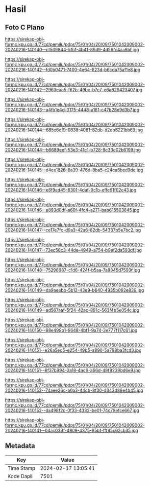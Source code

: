 # Hasil

## Foto C Plano

https://sirekap-obj-formc.kpu.go.id/77cd/pemilu/pdpr/75/01/04/20/09/7501042009002-20240216-140140--cf509844-5fb1-4b41-89d9-4d56fc4aa8bf.jpg

https://sirekap-obj-formc.kpu.go.id/77cd/pemilu/pdpr/75/01/04/20/09/7501042009002-20240216-140142--fd0b0471-7400-4e64-823d-b6cda75af1e8.jpg

https://sirekap-obj-formc.kpu.go.id/77cd/pemilu/pdpr/75/01/04/20/09/7501042009002-20240216-140142--2960eaa5-f62b-49be-b7c7-e6a629423407.jpg

https://sirekap-obj-formc.kpu.go.id/77cd/pemilu/pdpr/75/01/04/20/09/7501042009002-20240216-140143--a4fb1e4d-3175-4448-a181-c47b28e9d3b7.jpg

https://sirekap-obj-formc.kpu.go.id/77cd/pemilu/pdpr/75/01/04/20/09/7501042009002-20240216-140144--685c6ef9-0838-4061-82db-b2db6221bb69.jpg

https://sirekap-obj-formc.kpu.go.id/77cd/pemilu/pdpr/75/01/04/20/09/7501042009002-20240216-140144--b6689eef-53e3-41c1-b728-8c33c02b6199.jpg

https://sirekap-obj-formc.kpu.go.id/77cd/pemilu/pdpr/75/01/04/20/09/7501042009002-20240216-140145--d4ee1826-8a39-476d-8ba5-c24ca6bed9de.jpg

https://sirekap-obj-formc.kpu.go.id/77cd/pemilu/pdpr/75/01/04/20/09/7501042009002-20240216-140146--e6f9ad45-8301-4daf-9c1b-effe61f02c43.jpg

https://sirekap-obj-formc.kpu.go.id/77cd/pemilu/pdpr/75/01/04/20/09/7501042009002-20240216-140146--a893d0df-a60f-4fc4-a271-bab615503845.jpg

https://sirekap-obj-formc.kpu.go.id/77cd/pemilu/pdpr/75/01/04/20/09/7501042009002-20240216-140147--ce17e7fc-d9a3-42a6-82db-54337b5e7bc2.jpg

https://sirekap-obj-formc.kpu.go.id/77cd/pemilu/pdpr/75/01/04/20/09/7501042009002-20240216-140147--73ec58c3-44de-4949-a754-b9ef2da593df.jpg

https://sirekap-obj-formc.kpu.go.id/77cd/pemilu/pdpr/75/01/04/20/09/7501042009002-20240216-140148--75296687-c1d6-424f-b5aa-7a8345d7593f.jpg

https://sirekap-obj-formc.kpu.go.id/77cd/pemilu/pdpr/75/01/04/20/09/7501042009002-20240216-140149--da9aeabb-5b12-43e9-b840-4935b092e839.jpg

https://sirekap-obj-formc.kpu.go.id/77cd/pemilu/pdpr/75/01/04/20/09/7501042009002-20240216-140149--ad567aaf-5f24-42ac-891c-563f4b5e054c.jpg

https://sirekap-obj-formc.kpu.go.id/77cd/pemilu/pdpr/75/01/04/20/09/7501042009002-20240216-140150--98e499b1-9648-4bf1-9a74-3e777f117c61.jpg

https://sirekap-obj-formc.kpu.go.id/77cd/pemilu/pdpr/75/01/04/20/09/7501042009002-20240216-140151--e26a5ed5-e254-49b5-a890-5a798ba3fcd3.jpg

https://sirekap-obj-formc.kpu.go.id/77cd/pemilu/pdpr/75/01/04/20/09/7501042009002-20240216-140151--8f37b994-3a18-4ac6-a66d-48f8239bd6e9.jpg

https://sirekap-obj-formc.kpu.go.id/77cd/pemilu/pdpr/75/01/04/20/09/7501042009002-20240216-140152--74aee26c-a0a3-44cb-8f30-d343d88e4b45.jpg

https://sirekap-obj-formc.kpu.go.id/77cd/pemilu/pdpr/75/01/04/20/09/7501042009002-20240216-140152--da498f2c-0f33-4332-be01-74c79efce667.jpg

https://sirekap-obj-formc.kpu.go.id/77cd/pemilu/pdpr/75/01/04/20/09/7501042009002-20240216-140141--04ac033f-4809-4375-95b1-fff85c62cb35.jpg


## Metadata

| Key        | Value               |
| ---------- | ------------------- |
| Time Stamp | 2024-02-17 13:05:41 |
| Kode Dapil | 7501                |



